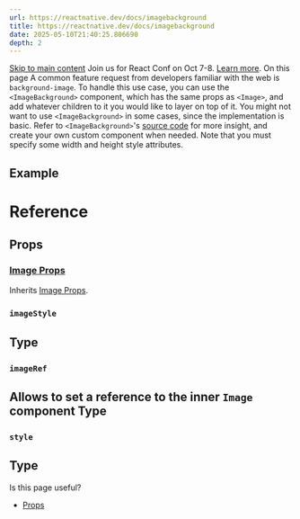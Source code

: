 ```yaml
---
url: https://reactnative.dev/docs/imagebackground
title: https://reactnative.dev/docs/imagebackground
date: 2025-05-10T21:40:25.806690
depth: 2
---
```


[Skip to main content](https://reactnative.dev/docs/imagebackground#__docusaurus_skipToContent_fallback)
Join us for React Conf on Oct 7-8. [Learn more](https://conf.react.dev).
On this page
A common feature request from developers familiar with the web is `background-image`. To handle this use case, you can use the `<ImageBackground>` component, which has the same props as `<Image>`, and add whatever children to it you would like to layer on top of it.
You might not want to use `<ImageBackground>` in some cases, since the implementation is basic. Refer to `<ImageBackground>`'s [source code](https://github.com/facebook/react-native/blob/main/packages/react-native/Libraries/Image/ImageBackground.js) for more insight, and create your own custom component when needed.
Note that you must specify some width and height style attributes.
## Example[​](https://reactnative.dev/docs/imagebackground#example "Direct link to Example")
# Reference
## Props[​](https://reactnative.dev/docs/imagebackground#props "Direct link to Props")
### [Image Props](https://reactnative.dev/docs/image#props)[​](https://reactnative.dev/docs/imagebackground#image-props "Direct link to image-props")
Inherits [Image Props](https://reactnative.dev/docs/image#props).
### `imageStyle`[​](https://reactnative.dev/docs/imagebackground#imagestyle "Direct link to imagestyle")
Type  
---  
### `imageRef`[​](https://reactnative.dev/docs/imagebackground#imageref "Direct link to imageref")
Allows to set a reference to the inner `Image` component
Type  
---  
### `style`[​](https://reactnative.dev/docs/imagebackground#style "Direct link to style")
Type  
---  
Is this page useful?
  * [Props](https://reactnative.dev/docs/imagebackground#props)




